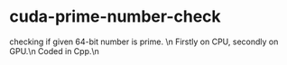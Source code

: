 # cuda-prime-number-check
checking if given 64-bit number is prime. \n
Firstly on CPU, secondly on GPU.\n
Coded in Cpp.\n
